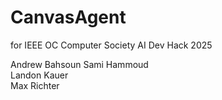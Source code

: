 # CanvasAgent
for IEEE OC Computer Society AI Dev Hack 2025

Andrew Bahsoun
Sami Hammoud    
Landon Kauer       
Max Richter    
   




